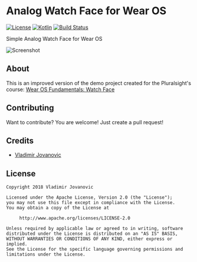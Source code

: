 # Analog Watch Face for Wear OS
[![License](https://img.shields.io/badge/License-Apache%202.0-blue.svg)](https://github.com/VladimirWrites/AnalogWatchFace/blob/master/LICENSE) 
[![Kotlin](https://img.shields.io/badge/style-1.2.71-green.svg?style=flat&label=Kotlin)](https://kotlinlang.org) 
[![Build Status](https://travis-ci.com/VladimirWrites/AnalogWatchFace.svg?branch=master)](https://travis-ci.com/VladimirWrites/AnalogWatchFace)

Simple Analog Watch Face for Wear OS

![Screenshot](https://i.imgur.com/5oRCGaP.png)

About
-------

This is an improved version of the demo project created for the Pluralsight's course: [Wear OS Fundamentals: Watch Face](https://app.pluralsight.com/library/courses/wear-os-fundamentals-watch-face)

Contributing
-------

Want to contribute? You are welcome! 
Just create a pull request!

Credits
-------

+ [Vladimir Jovanovic](https://github.com/VladimirWrites)

License
-------

    Copyright 2018 Vladimir Jovanovic

    Licensed under the Apache License, Version 2.0 (the "License");
    you may not use this file except in compliance with the License.
    You may obtain a copy of the License at

         http://www.apache.org/licenses/LICENSE-2.0

    Unless required by applicable law or agreed to in writing, software
    distributed under the License is distributed on an "AS IS" BASIS,
    WITHOUT WARRANTIES OR CONDITIONS OF ANY KIND, either express or implied.
    See the License for the specific language governing permissions and
    limitations under the License.